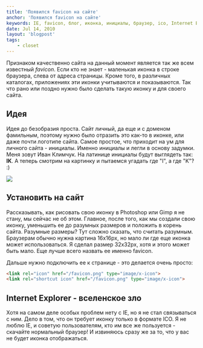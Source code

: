```yaml
---
title: 'Появился favicon на сайте'
anchor: 'Появился favicon на сайте'
keywords: IE, favicon, блог, иконка, инициалы, браузер, ico, Internet Explorer, зло
date: Jul 14, 2010
layout: 'blogpost'
tags:
    - closet
---
```


Признаком качественно сайта на данный момент является так же всем известный _favicon_. Если кто не знает - маленькая иконка в строке браузера, слева от адреса страницы. Кроме того, в различных каталогах, приложениях эти иконки учитываются и показываются. Так что рано или поздно нужно было сделать такую иконку и для своего сайта.

<!-- cut -->

## Идея

Идея до безобразия проста. Сайт личный, да еще и с доменом фамильным, поэтому нужно было отразить это как-то в иконке, или даже почти логотипе сайта. Самое простое, что приходит на ум для личного сайта - инициалы. Именно инициалы и легли в основу задумки. Меня зовут Иван Климчук. На латинице инициалы будут выглядеть так: __IK__. А теперь смотрим на картинку и пытаемся угадать где "I", a где "K"? :)

![](upload/posts/favicon-big.png)

## Установить на сайт

Рассказывать, как рисовать свою иконку в Photoshop или Gimp я не стану, мы сейчас не об этом. Главное, после того, как мы создали свою иконку, уменьшить ее до разумных размеров и положить в корень сайта. Разумные размеры? Тут сложно сказать, что считать разумным. Браузерам обычно нужна картина 16х16px, но мало ли где еще иконка может использоваться. Я сделал размер 32x32px, хотя и этого может быть мало. Еще лучше всего назвать ее именно favicon.

Дальше нужно подключить ее к странице - это делается очень просто:

``` html
<link rel="icon" href="/favicon.png" type="image/x-icon">     
<link rel="shortcut icon" href="/favicon.png" type="image/x-icon">
```

## Internet Explorer - вселенское зло

Хотя на самом деле особых проблем нету с IE, но я не стал связываться с ним. Дело в том, что он требует иконку только в формате ICO. Я не люблю IE, и советую пользователям, кто им все же пользуется - скачайте нормальный браузер! И извиняюсь сразу же за то, что у вас не будет иконка отображаться.

